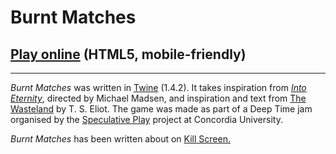 # Burnt Matches

## [Play online](https://pippinbarr.github.io/burnt-matches) (HTML5, mobile-friendly)

---

*Burnt Matches* was written in [Twine](http://www.twinery.org) (1.4.2). It takes inspiration from _[Into Eternity](http://www.imdb.com/title/tt1194612/)_, directed by Michael Madsen, and inspiration and text from [The Wasteland](http://www.bartleby.com/201/1.html) by T. S. Eliot. The game was made as part of a Deep Time jam organised by the [Speculative Play](http://www.speculativeplay.com/) project at Concordia University.

*Burnt Matches* has been written about on [Kill Screen.](https://killscreen.com/articles/pippin-barrs-new-game-brings-concrete-poetry-life/)
